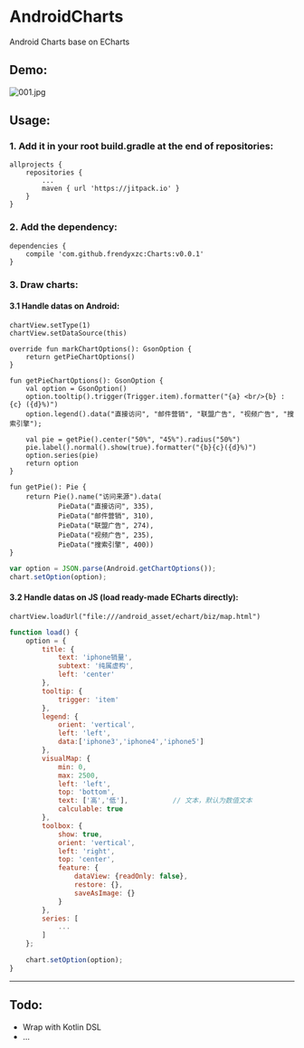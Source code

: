 # AndroidCharts
Android Charts base on ECharts

## Demo:

![001.jpg](http://upload-images.jianshu.io/upload_images/6306778-2a949dc16ab46a28.jpg?imageMogr2/auto-orient/strip%7CimageView2/2/w/1240)

## Usage:

### 1. Add it in your root build.gradle at the end of repositories:

```
allprojects {
	repositories {
		...
		maven { url 'https://jitpack.io' }
	}
}
```

### 2. Add the dependency:

```
dependencies {
	compile 'com.github.frendyxzc:Charts:v0.0.1'
}
```

### 3. Draw charts:

#### 3.1 Handle datas on Android:

```android
chartView.setType(1)
chartView.setDataSource(this)
```

```android
override fun markChartOptions(): GsonOption {
	return getPieChartOptions()
}
```

```android
fun getPieChartOptions(): GsonOption {
	val option = GsonOption()
	option.tooltip().trigger(Trigger.item).formatter("{a} <br/>{b} : {c} ({d}%)")
	option.legend().data("直接访问", "邮件营销", "联盟广告", "视频广告", "搜索引擎");

	val pie = getPie().center("50%", "45%").radius("50%")
	pie.label().normal().show(true).formatter("{b}{c}({d}%)")
	option.series(pie)
	return option
}

fun getPie(): Pie {
	return Pie().name("访问来源").data(
			PieData("直接访问", 335),
			PieData("邮件营销", 310),
			PieData("联盟广告", 274),
			PieData("视频广告", 235),
			PieData("搜索引擎", 400))
}
```

```js
var option = JSON.parse(Android.getChartOptions());
chart.setOption(option);
```

#### 3.2 Handle datas on JS (load ready-made ECharts directly):

```android
chartView.loadUrl("file:///android_asset/echart/biz/map.html")
```

```js
function load() {
    option = {
        title: {
            text: 'iphone销量',
            subtext: '纯属虚构',
            left: 'center'
        },
        tooltip: {
            trigger: 'item'
        },
        legend: {
            orient: 'vertical',
            left: 'left',
            data:['iphone3','iphone4','iphone5']
        },
        visualMap: {
            min: 0,
            max: 2500,
            left: 'left',
            top: 'bottom',
            text: ['高','低'],           // 文本，默认为数值文本
            calculable: true
        },
        toolbox: {
            show: true,
            orient: 'vertical',
            left: 'right',
            top: 'center',
            feature: {
                dataView: {readOnly: false},
                restore: {},
                saveAsImage: {}
            }
        },
        series: [
            ...
        ]
    };

    chart.setOption(option);
}
```

-----

## Todo:

* Wrap with Kotlin DSL
* ...